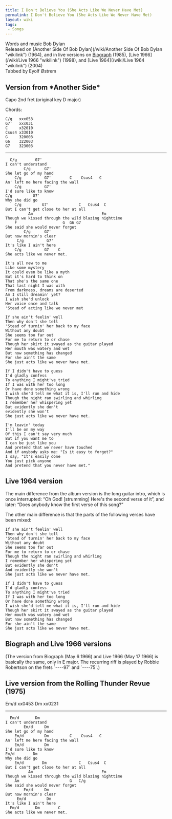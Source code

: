 ```yaml
---
title: I Don't Believe You (She Acts Like We Never Have Met)
permalink: I Don't Believe You (She Acts Like We Never Have Met)
layout: wiki
tags:
 - Songs
---
```


Words and music Bob Dylan  
Released on [Another Side Of Bob
Dylan](/wiki/Another Side Of Bob Dylan "wikilink") (1964), and in live
versions on [Biograph](/wiki/Biograph "wikilink") (1985), [Live
1966](/wiki/Live 1966 "wikilink") (1998), and [Live
1964](/wiki/Live 1964 "wikilink") (2004)  
Tabbed by Eyolf Østrem

<h2 class="songversion">
Version from *Another Side*

</h2>
Capo 2nd fret (original key D major)

Chords:

    C/g   xxx053
    G7'   xxx031
    C     x32010
    Csus4 x33010
    G     320003
    G6    322003
    G7    323003

* * * * *

      C/g        G7'
    I can't understand
            C/g      G7'
    She let go of my hand
        C/g          G7'        C    Csus4   C
    An' left me here facing the wall
        C/g          G7'
    I'd sure like to know
    C/g         G7'
    Why she did go
        C/g         G7'             C   Csus4  C
    But I can't get close to her at all
              Am                              Em
    Though we kissed through the wild blazing nighttime
        F                    G  G6 G7
    She said she would never forget
            C/g      G7'
    But now mornin's clear
         C/g          G7'
    It's like I ain't here
        C/g          G7    C
    She acts like we never met.

    It's all new to me
    Like some mystery
    It could even be like a myth
    But it's hard to think on
    That she's the same one
    That last night I was with
    From darkness, dreams are deserted
    Am I still dreamin' yet?
    I wish she'd unlock
    Her voice once and talk
    'Stead of acting like we never met

    If she ain't feelin' well
    Then why don't she tell
    'Stead of turnin' her back to my face
    Without any doubt
    She seems too far out
    For me to return to or chase
    Though her skirt it swayed as the guitar played
    Her mouth was watery and wet
    But now something has changed
    For she ain't the same
    She just acts like we never have met.

    If I didn't have to guess
    I'd gladly confess
    To anything I might've tried
    If I was with her too long
    Or have done something wrong
    I wish she'd tell me what it is, I'll run and hide
    Though the night ran swirling and whirling
    I remember her whispering yet
    But evidently she don't
    evidently she won't
    She just acts like we never have met.

    I'm leavin' today
    I'll be on my way
    Of this I can't say very much
    But if you want me to
    I can be just like you
    And pretend that we never have touched
    And if anybody asks me: "Is it easy to forget?"
    I say, "It's easily done
    You just pick anyone
    And pretend that you never have met."

<h2 class="songversion">
Live 1964 version

</h2>
The main difference from the album version is the long guitar intro,
which is once interrupted: “Oh God! [strumming] Here's the second verse
of it”, and later: “Does anybody know the first verse of this song?”

The other main difference is that the parts of the following verses have
been mixed:

    If she ain't feelin' well
    Then why don't she tell
    'Stead of turnin' her back to my face
    Without any doubt
    She seems too far out
    For me to return to or chase
    Though the night ran swirling and whirling
    I remember her whispering yet
    But evidently she don't
    And evidently she won't
    She just acts like we never have met.

    If I didn't have to guess
    I'd gladly confess
    To anything I might've tried
    If I was with her too long
    Or have done something wrong
    I wish she'd tell me what it is, I'll run and hide
    Though her skirt it swayed as the guitar played
    Her mouth was watery and wet
    But now something has changed
    For she ain't the same
    She just acts like we never have met.

<h2 class="songversion">
Biograph and Live 1966 versions

</h2>
(The version from Biograph (May 6 1966) and Live 1966 (May 17 1966) is
basically the same, only in E major. The recurring riff is played by
Robbie Robertson on the frets `----97` and `----75`.)

<h2 class="songversion">
Live version from the Rolling Thunder Revue (1975)

</h2>
    Em/d  xx0453
    Dm    xx0231

* * * * *

      Em/d       Dm
    I can't understand
            Em/d     Dm
    She let go of my hand
        Em/d         Dm         C    Csus4   C
    An' left me here facing the wall
        Em/d         Dm
    I'd sure like to know
    Em/d        Dm
    Why she did go
        Em/d        Dm              C   Csus4  C
    But I can't get close to her at all
              Am                              Em
    Though we kissed through the wild blazing nighttime
        Am                      G   C/g
    She said she would never forget
            Em/d     Dm
    But now mornin's clear
         Em/d         Dm
    It's like I ain't here
      Em/d       Dm        C
    She acts like we never met.
